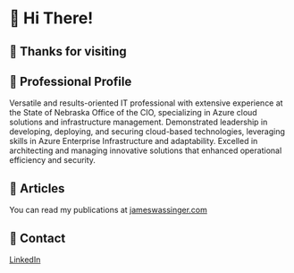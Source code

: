 # 👋 Hi There!

## 🙌 Thanks for visiting

## 👔 Professional Profile
Versatile and results-oriented IT professional with extensive experience at the State of Nebraska Office of the CIO, specializing in Azure cloud solutions and infrastructure management. Demonstrated leadership in developing, deploying, and securing cloud-based technologies, leveraging skills in Azure Enterprise Infrastructure and adaptability. Excelled in architecting and managing innovative solutions that enhanced operational efficiency and security.

## 📝 Articles
You can read my publications at [jameswassinger.com](https://jameswassinger.com)

## 💌 Contact
[LinkedIn](https://linkedin.com/in/jameswassinger)






